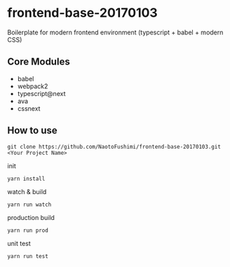 # frontend-base-20170103

Boilerplate for modern frontend environment (typescript + babel + modern CSS)

## Core Modules
* babel
* webpack2
* typescript@next
* ava
* cssnext

## How to use

```
git clone https://github.com/NaotoFushimi/frontend-base-20170103.git <Your Project Name>
```

init
```
yarn install
```


watch & build
```
yarn run watch

```

production build 
```
yarn run prod

```


unit test
```
yarn run test
```
